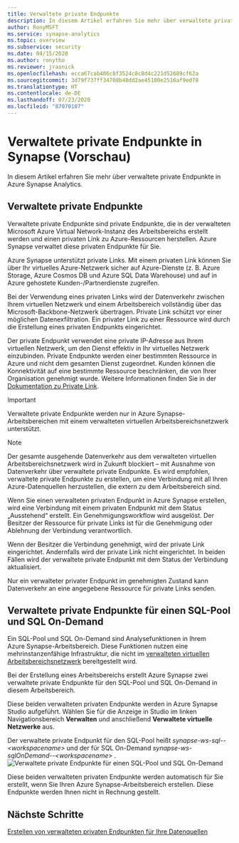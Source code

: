 ```yaml
---
title: Verwaltete private Endpunkte
description: In diesem Artikel erfahren Sie mehr über verwaltete private Endpunkte in Azure Synapse Analytics.
author: RonyMSFT
ms.service: synapse-analytics
ms.topic: overview
ms.subservice: security
ms.date: 04/15/2020
ms.author: ronytho
ms.reviewer: jrasnick
ms.openlocfilehash: ecca67cab486c8f3524c8c8d4c221d52689cf62a
ms.sourcegitcommit: 3d79f737ff34708b48dd2ae45100e2516af9ed78
ms.translationtype: HT
ms.contentlocale: de-DE
ms.lasthandoff: 07/23/2020
ms.locfileid: "87070107"
---
```

# <a name="synapse-managed-private-endpoints-preview"></a>Verwaltete private Endpunkte in Synapse (Vorschau)

In diesem Artikel erfahren Sie mehr über verwaltete private Endpunkte in Azure Synapse Analytics.

## <a name="managed-private-endpoints"></a>Verwaltete private Endpunkte

Verwaltete private Endpunkte sind private Endpunkte, die in der verwalteten Microsoft Azure Virtual Network-Instanz des Arbeitsbereichs erstellt werden und einen privaten Link zu Azure-Ressourcen herstellen. Azure Synapse verwaltet diese privaten Endpunkte für Sie.

Azure Synapse unterstützt private Links. Mit einem privaten Link können Sie über Ihr virtuelles Azure-Netzwerk sicher auf Azure-Dienste (z. B. Azure Storage, Azure Cosmos DB und Azure SQL Data Warehouse) und auf in Azure gehostete Kunden-/Partnerdienste zugreifen.

Bei der Verwendung eines privaten Links wird der Datenverkehr zwischen Ihrem virtuellen Netzwerk und einem Arbeitsbereich vollständig über das Microsoft-Backbone-Netzwerk übertragen. Private Link schützt vor einer möglichen Datenexfiltration. Ein privater Link zu einer Ressource wird durch die Erstellung eines privaten Endpunkts eingerichtet.

Der private Endpunkt verwendet eine private IP-Adresse aus Ihrem virtuellen Netzwerk, um den Dienst effektiv in Ihr virtuelles Netzwerk einzubinden. Private Endpunkte werden einer bestimmten Ressource in Azure und nicht dem gesamten Dienst zugeordnet. Kunden können die Konnektivität auf eine bestimmte Ressource beschränken, die von Ihrer Organisation genehmigt wurde. Weitere Informationen finden Sie in der [Dokumentation zu Private Link](https://docs.microsoft.com/azure/private-link/).

>[!IMPORTANT]
>Verwaltete private Endpunkte werden nur in Azure Synapse-Arbeitsbereichen mit einem verwalteten virtuellen Arbeitsbereichsnetzwerk unterstützt.

>[!NOTE]
>Der gesamte ausgehende Datenverkehr aus dem verwalteten virtuellen Arbeitsbereichsnetzwerk wird in Zukunft blockiert – mit Ausnahme von Datenverkehr über verwaltete private Endpunkte. Es wird empfohlen, verwaltete private Endpunkte zu erstellen, um eine Verbindung mit all Ihren Azure-Datenquellen herzustellen, die extern zu dem Arbeitsbereich sind. 

Wenn Sie einen verwalteten privaten Endpunkt in Azure Synapse erstellen, wird eine Verbindung mit einem privaten Endpunkt mit dem Status „Ausstehend“ erstellt. Ein Genehmigungsworkflow wird ausgelöst. Der Besitzer der Ressource für private Links ist für die Genehmigung oder Ablehnung der Verbindung verantwortlich.

Wenn der Besitzer die Verbindung genehmigt, wird der private Link eingerichtet. Andernfalls wird der private Link nicht eingerichtet. In beiden Fällen wird der verwaltete private Endpunkt mit dem Status der Verbindung aktualisiert.

Nur ein verwalteter privater Endpunkt im genehmigten Zustand kann Datenverkehr an eine angegebene Ressource für private Links senden.

## <a name="managed-private-endpoints-for-sql-pool-and-sql-on-demand"></a>Verwaltete private Endpunkte für einen SQL-Pool und SQL On-Demand

Ein SQL-Pool und SQL On-Demand sind Analysefunktionen in Ihrem Azure Synapse-Arbeitsbereich. Diese Funktionen nutzen eine mehrinstanzenfähige Infrastruktur, die nicht im [verwalteten virtuellen Arbeitsbereichsnetzwerk](./synapse-workspace-managed-vnet.md) bereitgestellt wird.

Bei der Erstellung eines Arbeitsbereichs erstellt Azure Synapse zwei verwaltete private Endpunkte für den SQL-Pool und SQL On-Demand in diesem Arbeitsbereich. 

Diese beiden verwalteten privaten Endpunkte werden in Azure Synapse Studio aufgeführt. Wählen Sie für die Anzeige in Studio im linken Navigationsbereich **Verwalten** und anschließend **Verwaltete virtuelle Netzwerke** aus.

Der verwaltete private Endpunkt für den SQL-Pool heißt *synapse-ws-sql--\<workspacename\>* und der für SQL On-Demand *synapse-ws-sqlOnDemand--\<workspacename\>* .
![Verwaltete private Endpunkte für einen SQL-Pool und SQL On-Demand](./media/synapse-workspace-managed-private-endpoints/managed-pe-for-sql-1.png)

Diese beiden verwalteten privaten Endpunkte werden automatisch für Sie erstellt, wenn Sie Ihren Azure Synapse-Arbeitsbereich erstellen. Diese Endpunkte werden Ihnen nicht in Rechnung gestellt.

## <a name="next-steps"></a>Nächste Schritte

[Erstellen von verwalteten privaten Endpunkten für Ihre Datenquellen](./how-to-create-managed-private-endpoints.md)
